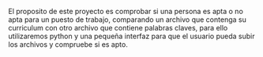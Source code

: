 El proposito de este proyecto es comprobar si una persona es apta o no apta para un puesto de trabajo, comparando un archivo que contenga su curriculum con otro archivo que contiene palabras claves, para ello utilizaremos python y una pequeña interfaz para que el usuario pueda subir los archivos y compruebe si es apto.